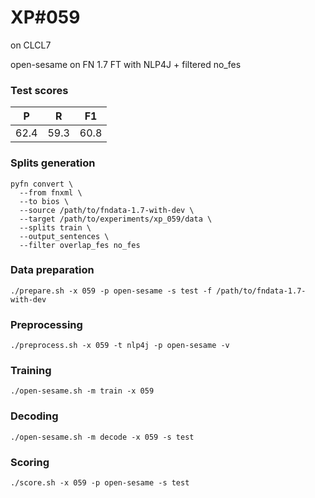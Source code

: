 # XP\#059

on CLCL7

open-sesame on FN 1.7 FT with NLP4J + filtered no_fes

### Test scores
| P | R | F1 |
| --- | --- | --- |
| 62.4 | 59.3 | 60.8 |

### Splits generation
```
pyfn convert \
  --from fnxml \
  --to bios \
  --source /path/to/fndata-1.7-with-dev \
  --target /path/to/experiments/xp_059/data \
  --splits train \
  --output_sentences \
  --filter overlap_fes no_fes
```

### Data preparation
```
./prepare.sh -x 059 -p open-sesame -s test -f /path/to/fndata-1.7-with-dev
```

### Preprocessing
```
./preprocess.sh -x 059 -t nlp4j -p open-sesame -v
```

### Training
```
./open-sesame.sh -m train -x 059
```

### Decoding
```
./open-sesame.sh -m decode -x 059 -s test
```

### Scoring
```
./score.sh -x 059 -p open-sesame -s test
```
